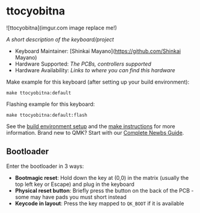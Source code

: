 # ttocyobitna

![ttocyobitna](imgur.com image replace me!)

*A short description of the keyboard/project*

* Keyboard Maintainer: [Shinkai Mayano](https://github.com/Shinkai Mayano)
* Hardware Supported: *The PCBs, controllers supported*
* Hardware Availability: *Links to where you can find this hardware*

Make example for this keyboard (after setting up your build environment):

    make ttocyobitna:default

Flashing example for this keyboard:

    make ttocyobitna:default:flash

See the [build environment setup](https://docs.qmk.fm/#/getting_started_build_tools) and the [make instructions](https://docs.qmk.fm/#/getting_started_make_guide) for more information. Brand new to QMK? Start with our [Complete Newbs Guide](https://docs.qmk.fm/#/newbs).

## Bootloader

Enter the bootloader in 3 ways:

* **Bootmagic reset**: Hold down the key at (0,0) in the matrix (usually the top left key or Escape) and plug in the keyboard
* **Physical reset button**: Briefly press the button on the back of the PCB - some may have pads you must short instead
* **Keycode in layout**: Press the key mapped to `QK_BOOT` if it is available
